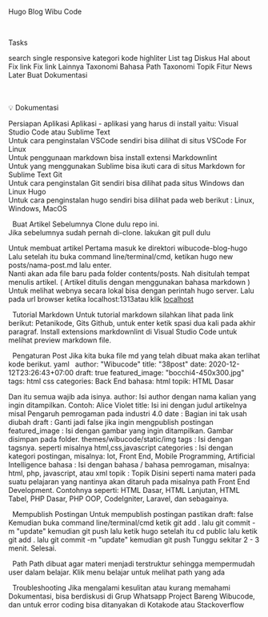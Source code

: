 
Hugo Blog Wibu Code

<br>

Tasks

search
single responsive
kategori
kode highliter
List tag
Diskus
Hal about
Fix link
Fix link Lainnya
Taxonomi Bahasa
Path
Taxonomi Topik
Fitur News Later
Buat Dokumentasi 


<br><br>
💡 Dokumentasi

Persiapan Aplikasi
Aplikasi - aplikasi yang harus di install yaitu:
Visual Studio Code atau Sublime Text <br/>
  Untuk cara penginstalan VSCode sendiri bisa dilihat di situs VSCode For Linux <br/>
  Untuk penggunaan markdown bisa install extensi Markdownlint <br/>
  Untuk yang menggunakan Sublime bisa ikuti cara di situs Markdown for Sublime Text
Git <br/>
  Untuk cara penginstalan Git sendiri bisa dilihat pada situs Windows dan Linux
Hugo  
Untuk cara penginstalan hugo sendiri bisa dilihat pada web berikut : 
Linux, Windows, MacOS



&nbsp;
Buat Artikel
Sebelumnya Clone dulu repo ini.  
Jika sebelumnya sudah pernah di-clone. lakukan git pull dulu  

Untuk membuat artikel 
Pertama masuk ke direktori wibucode-blog-hugo
Lalu setelah itu buka command line/terminal/cmd, ketikan hugo new posts/nama-post.md lalu enter.  
Nanti akan ada file baru pada folder contents/posts. 
Nah disitulah tempat menulis artikel. ( Artikel ditulis dengan menggunakan bahasa markdown ) 
Untuk melihat webnya secara lokal bisa dengan perintah hugo server. 
Lalu pada url browser ketika localhost:1313atau klik [localhost](https://localhost:1313)


&nbsp;
Tutorial Markdown
Untuk tutorial markdown silahkan lihat pada link berikut: 
Petanikode, 
Gits Github, untuk enter ketik spasi dua kali pada akhir paragraf.
Install extensions markdownlint di Visual Studio Code untuk melihat preview markdown file.


&nbsp;
Pengaturan Post
Jika kita buka file md yang telah dibuat maka akan terlihat kode berikut.
yaml
​
​
author: "Wibucode"
title: "38post"
date: 2020-12-12T23:26:43+07:00
draft: true
featured_image: "bocchi4-450x300.jpg"
tags: 
html
css
categories:
Back End
bahasa:
html
topik:
HTML Dasar
​

Dan itu semua wajib ada isinya.
author: Isi author dengan nama kalian yang ingin ditampilkan. Contoh: Alice Violet
title: Isi ini dengan judul artikelnya misal Pengaruh pemrogaman pada industri 4.0
date : Bagian ini tak usah diubah
draft : Ganti jadi false jika ingin mengpublish postingan
featured_image : Isi dengan gambar yang ingin ditampilkan. Gambar disimpan pada folder. themes/wibucode/static/img 
tags : Isi dengan tagsnya. seperti misalnya html,css,javascript
categories : Isi dengan kategori postingan, misalnya: Iot, Front End, Mobile Programming, Artificial Intelligence
bahasa : Isi dengan bahasa / bahasa pemrogaman, misalnya: html, php, javascript, atau xml
topik : Topik Disini seperti nama materi pada suatu pelajaran yang nantinya akan ditaruh pada misalnya path Front End Development. Contohnya seperti: HTML Dasar, HTML Lanjutan, HTML Tabel, PHP Dasar, PHP OOP, CodeIgniter, Laravel, dan sebagainya.

&nbsp;
Mempublish Postingan
Untuk mempublish postingan pastikan draft: false
Kemudian buka command line/terminal/cmd
ketik git add . lalu git commit -m "update" kemudian git push
lalu ketik hugo
setelah itu cd public
lalu ketik git add . lalu git commit -m "update" kemudian git push
Tunggu sekitar 2 - 3 menit. Selesai.

&nbsp;
Path
Path dibuat agar materi menjadi terstruktur sehingga mempermudah user dalam belajar. Klik menu belajar untuk melihat path yang ada

&nbsp;
Troubleshooting
Jika mengalami kesulitan atau kurang memahami Dokumentasi, bisa berdiskusi di Grup Whatsapp Project Bareng Wibucode, dan untuk error coding bisa ditanyakan di Kotakode atau Stackoverflow


